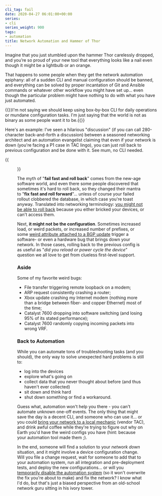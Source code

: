 ```yaml
---
cli_tag: fail
date: 2020-04-27 06:01:00+00:00
series:
- cli
series_weight: 900
tags:
- automation
title: Network Automation and Hammer of Thor
---
```

Imagine that you just stumbled upon the hammer Thor carelessly dropped, and you’re so proud of your new tool that everything looks like a nail even though it might be a lightbulb or an orange.

That happens to some people when they get the network automation epiphany: all of a sudden CLI and manual configuration should be banned, and everything can be solved by proper incantation of Git and Ansible commands or whatever other workflow you might have set up... even though the particular problem might have nothing to do with what you have just automated.

{{<note info>}}I'm not saying we should keep using box-by-box CLI for daily operations or mundane configuration tasks. I'm just saying that the world is not as binary as some people want it to be.{{</note>}}
<!--more-->
Here's an example: I’ve seen a hilarious "discussion" (if you can call 280-character back-and-forth a discussion) between a seasoned networking architect and an automation evangelist claiming that even if your network is down (you're facing a P1 case in TAC lingo), you can just roll back to previous configuration and be done with it. See mum, no CLI needed.

{{<figure src=/images/patience-you-must-have-my-young-padawan.jpg >}}

The myth of "**fail fast and roll back**" comes from the new-age software world, and even there some people discovered that sometimes it's hard to roll back, so they changed their mantra to "**fix fast and roll forward**"... unless of course your failed rollout clobbered the database, in which case you're toast anyway. Translated into networking terminology: [you might not be able to roll back](https://blog.ipspace.net/2019/04/recovering-from-network-automation.html) because you either bricked your devices, or can't access them.

Next, **it might not be the configuration**. Sometimes increased load, or weird packets, or increased number of prefixes, or some [weird attribute attached to a BGP update](https://blog.ipspace.net/2009/02/root-cause-analysis-oversized-as-paths.html) trigger a software- or even a hardware bug that brings down your network. In those cases, rolling back to the previous config is as useful as "_did you reload or power cycle the device_" question we all love to get from clueless first-level support.

### Aside

Some of my favorite weird bugs:

* File transfer triggering remote loopback on a modem;
* ARP request consistently crashing a router;
* Xbox update crashing my Internet modem (nothing more than a bridge between fiber- and copper Ethernet) most of the time;
* Catalyst 7600 dropping into software switching (and losing 95% of its stated performance);
* Catalyst 7600 randomly copying incoming packets into wrong VRF.

### Back to Automation

While you can automate tons of troubleshooting tasks (and you should), the only way to solve unexpected hard problems is still to:

* log into the devices
* explore what's going on
* collect data that you never thought about before (and thus haven't ever collected)
* sit down and think hard
* shut down something or find a workaround.

Guess what, automation won't help you there - you can't automate unknown one-off events. The only thing that might save the day is a decent CLI, and someone who can use it... or you could [bring your network to a local mechanic](https://blog.ipspace.net/2018/02/how-self-sufficient-do-you-want-to-be.html) (vendor TAC), and drink awful coffee while they're trying to figure out why on Earth you'd have the weird configs you have (hint: because your automation tool made them ;).

In the end, someone will find a solution to your _network down_ situation, and it might involve a device configuration change. Will you file a change request, wait for someone to add that to your automation system, run all integration and pre-deployment tests, and deploy the new configurations... or will you [temporarily disable the automation system](https://blog.ipspace.net/2018/02/big-red-button-for-network-automation.html) (so it won't overwrite the fix you're about to make) and fix the network? I know what I'd do, but that's just a biased perspective from an old-school network guru sitting in his ivory tower.

